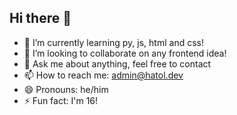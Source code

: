 ## Hi there 👋




- 🌱 I’m currently learning py, js, html and css!
- 👯 I’m looking to collaborate on any frontend idea!
- 💬 Ask me about anything, feel free to contact
- 📫 How to reach me: admin@hatol.dev
- 😄 Pronouns: he/him
- ⚡ Fun fact: I'm 16!

